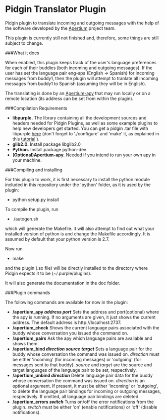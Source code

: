 Pidgin Translator Plugin
========================

Pidgin plugin to translate incoming and outgoing messages with the help of the software developed by the [Apertium](http://www.apertium.org/ "Apertium") project team.

This plugin is currently still not finished and, therefore, some things are still subject to change.

###What it does

When enabled, this plugin keeps track of the user's language preferences for each of their buddies (both incoming and outgoing messages). If the user has set the language pair eng-spa (English -> Spanish) for incoming messages from buddy1, then the plugin will attempt to tranlate all incoming messages from buddy1 to Spanish (assuming they will be in English).

The translating is done by an [Apertium-apy](http://wiki.apertium.org/wiki/Apy "Apertium-apy") that may run locally or on a remote location (its address can be set from within the plugin).

###Compilation Requirements

* **libpurple.** The library containing all the development sources and headers needed for Pidgin Plugins, as well as some example plugins to help new developers get started. You can get a pidgin .tar file with libpurple [here](http://sourceforge.net/projects/pidgin/ "here") (don't forget to './configure' and 'make' it, as explained in this [tutorial](https://developer.pidgin.im/wiki/CHowTo/BasicPluginHowto "tutorial") ).
* **glib2.0.** Install package libglib2.0
* **Python.** Install package python-dev
* **(Optional)[Apertium-apy](http://wiki.apertium.org/wiki/Apy "Apertium-apy").** Needed if you intend to run your own apy in your machine.

###Compiling and installing

For this plugin to work, it is first necessary to install the python module included in this repository under the 'python' folder, as it is used by the plugin:

* python setup.py install

To compile the plugin, run

* ./autogen.sh

which will generate the Makefile. It will also attempt to find out what your installed version of python is and change the Makefile accordingly. It is assumed by default that your python version is 2.7.

Now run

* make

and the plugin (.so file) will be directly installed to the directory where Pidgin expects it to be (~/.purple/plugins).

It will also generate the documentation in the doc folder.

###Plugin commands

The following commands are available for now in the plugin:

* **/apertium_apy _address_ _port_** Sets the address and port(optional) where the apy is running. If no arguments are given, it just shows the current address. The default address is http://localhost:2737.
* **/apertium_check** Shows the current language pairs associated with the buddy whose conversation you issued the command on.
* **/apertium_pairs** Ask the apy which language pairs are available and shows them.
* **/apertium_bind _direction_ _source_ _target_** Sets a language pair for the buddy whose conversation the command was issued on. *direction* must be either 'incoming' (for incoming messages) or 'outgoing' (for messages sent to that buddy). *source* and *target* are the source and target languages of the language pair to be set, respectively.
* **/apertium_unbind _direction_** Delete language pair data for the buddy whose conversation the command was issued on. *direction* is an optional argument. If present, it must be either 'incoming' or 'outgoing', to delete the language pair bindings for incoming or outgoing messages, respectively. If omitted, all language pair bindings are deleted.
* **/apertium_errors _switch_** Turns on/off the error notifications from the plugin. *switch* must be either 'on' (enable notifications) or 'off' (disable notifications).
